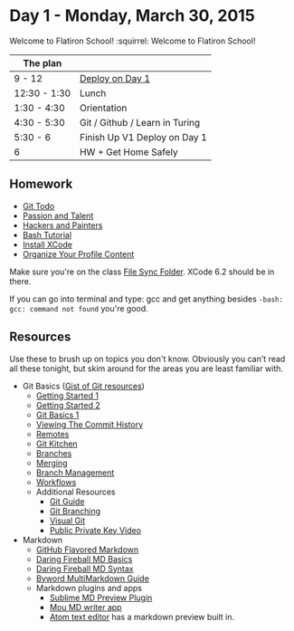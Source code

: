 # Day 1 - Monday, March 30, 2015 

Welcome to Flatiron School! :squirrel: Welcome to Flatiron School!

The plan        |      |
----------------|-------
9 - 12          | [Deploy on Day 1](https://github.com/flatiron-school-ironboard/deploy-on-day-1-web-0415)
12:30 - 1:30          | Lunch
1:30 - 4:30           | Orientation
4:30 - 5:30           | Git / Github / Learn in Turing
5:30 - 6        | Finish Up V1 Deploy on Day 1
6        | HW + Get Home Safely

## Homework

* [Git Todo](http://learn.flatironschool.com/lessons/3292)
* [Passion and Talent](http://learn.flatironschool.com/lessons/3282)
* [Hackers and Painters](http://learn.flatironschool.com/lessons/3283)
* [Bash Tutorial](http://learn.flatironschool.com/lessons/3291)
* [Install XCode](http://learn.flatironschool.com/lessons/3789)
* [Organize Your Profile Content](https://gist.github.com/aviflombaum/f805712031c3d21e2b7d)

Make sure you're on the class [File Sync
Folder](https://link.getsync.com/#f=sync&sz=27E8&s=CLZ7ROST7BP6C34ROQP4VW2K4CMAVIGQ&i=CWO52O7HDYXTAAC4KESXI7CVDHUISIIFZ&p=CBHNYWRDUYDMCP4SPOWRX64R3DWTJUV2&e=1427831998).
XCode 6.2 should be in there.

If you can go into terminal and type: gcc and get anything besides `-bash: gcc: command not found` you're good.

## Resources

Use these to brush up on topics you don't know. Obviously you can't read all these tonight, but skim around for the areas you are least familiar with.

* Git Basics ([Gist of Git resources](https://gist.github.com/aviflombaum/0d1c335291350a2e4036))
  - [Getting Started 1](http://git-scm.com/book/en/Getting-Started-A-Short-History-of-Git)
  - [Getting Started 2](http://git-scm.com/book/en/Getting-Started-About-Version-Control)
  - [Git Basics 1](http://git-scm.com/book/en/Git-Basics-Recording-Changes-to-the-Repository)
  - [Viewing The Commit History](http://git-scm.com/book/en/Git-Basics-Viewing-the-Commit-History)
  - [Remotes](http://git-scm.com/book/en/Git-Basics-Working-with-Remotes)
  - [Git Kitchen](http://bloggytoons.com/posts/2013/10/10/git-kitchen-wchef-ramsay)
  - [Branches](http://git-scm.com/book/en/Git-Branching-What-a-Branch-Is)
  - [Merging](http://git-scm.com/book/en/Git-Branching-Basic-Branching-and-Merging)
  - [Branch Management](http://git-scm.com/book/en/Git-Branching-Branch-Management)
  - [Workflows](http://git-scm.com/book/en/Git-Branching-Branching-Workflows)
  - Additional Resources
    - [Git Guide](http://rogerdudler.github.io/git-guide/)
    - [Git Branching](http://pcottle.github.io/learnGitBranching/)
    - [Visual Git](http://marklodato.github.io/visual-git-guide/index-en.html)
    - [Public Private Key Video](http://www.youtube.com/watch?v=3QnD2c4Xovk&feature=plcp)
* Markdown
  - [GitHub Flavored Markdown](http://github.github.com/github-flavored-markdown)
  - [Daring Fireball MD Basics](http://daringfireball.net/projects/markdown/basics)
  - [Daring Fireball MD Syntax](http://daringfireball.net/projects/markdown/syntax)
  - [Byword MultiMarkdown Guide](http://bywordapp.com/markdown/guide.html)
  * Markdown plugins and apps
    - [Sublime MD Preview Plugin](https://github.com/revolunet/sublimetext-markdown-preview)
    - [Mou MD writer app](http://mouapp.com/)
    - [Atom text editor](https://atom.io) has a markdown preview built in.
